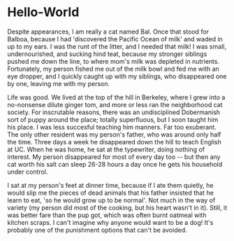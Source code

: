 # Hello-World

  Despite appearances, I am really a cat named Bal. Once that stood for Balboa, because I had 'discovered the Pacific Ocean of milk' and waded in up to my ears. I was the runt of the litter, and I needed that milk! I was small, undernourished, and sucking hind teat, because my stronger siblings pushed me down the line, to where mom's milk was depleted in nutrients. Fortunately, my person fished me out of the milk bowl and fed me with an eye dropper, and I quickly caught up with my siblings, who disappeared one by one, leaving me with my person.
  
  Life was good. We lived at the top of the hill in Berkeley, where I grew into a no-nonsense dilute ginger tom, and more or less ran the neighborhood cat society. For inscrutable reasons, there was an undisciplined Dobermanish sort of puppy around the place; totally superfluous, but I soon taught him his place. I was less succesful teaching him manners. Far too exuberant. The only other resident was my person's father, who was around only half the time. Three days a week he disappeared down the hill to teach English at UC. When he was home, he sat at the typewriter, doing nothing of interest. My person disappeared for most of every day too -- but then any cat worth his salt can sleep 26-28 hours a day once he gets his household under control.
  
  I sat at my person's feet at dinner time, because  if I ate them quietly, he would slip me the pieces of dead animals that his father insisted that he learn to eat, 'so he would grow up to be normal'. Not much in the way of variety (my person did most of the cooking, but his heart wasn't in it). Still, it was better fare than the pup got, which was often burnt oatmeal with kitchen scraps. I can't imagine why anyone would want to be a dog! It's probably one of the punishment options that can't be avoided.  
